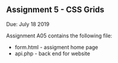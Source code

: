 ## Assignment 5 - CSS Grids

Due: July 18 2019

Assignment A05 contains the following file:

- form.html - assigment home page
- api.php - back end for website
